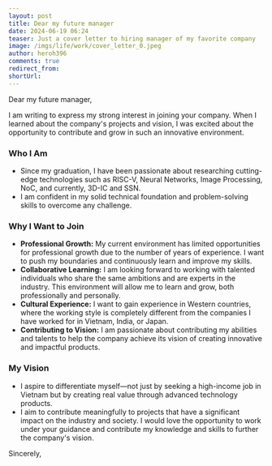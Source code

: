 ```yaml
---
layout: post
title: Dear my future manager
date: 2024-06-19 06:24
teaser: Just a cover letter to hiring manager of my favorite company
image: /imgs/life/work/cover_letter_0.jpeg
author: heroh396
comments: true
redirect_from:
shortUrl:
---
```


Dear my future manager,

I am writing to express my strong interest in joining your company. When I learned about the company's projects and vision, I was excited about the opportunity to contribute and grow in such an innovative environment.
### Who I Am
- Since my graduation, I have been passionate about researching cutting-edge technologies such as RISC-V, Neural Networks, Image Processing, NoC, and currently, 3D-IC and SSN.
- I am confident in my solid technical foundation and problem-solving skills to overcome any challenge.

### Why I Want to Join
- **Professional Growth:** My current environment has limited opportunities for professional growth due to the number of years of experience. I want to push my boundaries and continuously learn and improve my skills.
- **Collaborative Learning:** I am looking forward to working with talented individuals who share the same ambitions and are experts in the industry. This environment will allow me to learn and grow, both professionally and personally.
- **Cultural Experience:** I want to gain experience in Western countries, where the working style is completely different from the companies I have worked for in Vietnam, India, or Japan.
- **Contributing to Vision:** I am passionate about contributing my abilities and talents to help the company achieve its vision of creating innovative and impactful products.

### My Vision
- I aspire to differentiate myself—not just by seeking a high-income job in Vietnam but by creating real value through advanced technology products.
- I aim to contribute meaningfully to projects that have a significant impact on the industry and society.
I would love the opportunity to work under your guidance and contribute my knowledge and skills to further the company's vision.

Sincerely,
